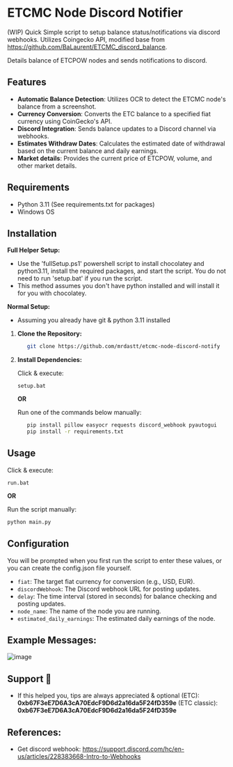 # ETCMC Node Discord Notifier
(WIP) Quick Simple script to setup balance status/notifications via discord webhooks. Utilizes Coingecko API, modified base from https://github.com/BaLaurent/ETCMC_discord_balance.

Details balance of ETCPOW nodes and sends notifications to discord.
## Features

- **Automatic Balance Detection**: Utilizes OCR to detect the ETCMC node's balance from a screenshot.
- **Currency Conversion**: Converts the ETC balance to a specified fiat currency using CoinGecko's API.
- **Discord Integration**: Sends balance updates to a Discord channel via webhooks.
- **Estimates Withdraw Dates**: Calculates the estimated date of withdrawal based on the current balance and daily earnings.
- **Market details**: Provides the current price of ETCPOW, volume, and other market details.

## Requirements

- Python 3.11 (See requirements.txt for packages)
- Windows OS

## Installation 

**Full Helper Setup:**
   - Use the 'fullSetup.ps1' powershell script to install chocolatey and python3.11, install the required packages, and start the script. You do not need to run 'setup.bat' if you run the script.
   - This method assumes you don't have python installed and will install it for you with chocolatey.

**Normal Setup:**
   - Assuming you already have git & python 3.11 installed
1. **Clone the Repository:**
   ```bash
      git clone https://github.com/mrdastt/etcmc-node-discord-notify
   ```

2. **Install Dependencies:**

   Click & execute:
   ```
   setup.bat
   ```

      **OR** 
      
   Run one of the commands below manually:
   ```bash
      pip install pillow easyocr requests discord_webhook pyautogui
      pip install -r requirements.txt
   ```


## Usage
Click & execute:
```
run.bat
```
**OR**

Run the script manually:
```bash
python main.py
```

## Configuration
You will be prompted when you first run the script to enter these values, or you can create the config.json file yourself.
- `fiat`: The target fiat currency for conversion (e.g., USD, EUR).
- `discordWebhook`: The Discord webhook URL for posting updates.
- `delay`: The time interval (stored in seconds) for balance checking and posting updates.
- `node_name`: The name of the node you are running.
- `estimated_daily_earnings`: The estimated daily earnings of the node.

## Example Messages:
![image](https://github.com/mrdastt/etcmc-node-discord-notify/assets/16753981/793a5706-fc75-4be9-b8f9-3c9c8e814e0b)




## Support 🍵
- If this helped you, tips are always appreciated & optional (ETC):  **0xb67F3eE7D6A3cA70EdcF9D6d2a16da5F24fD359e**
                                                             (ETC classic):  **0xb67F3eE7D6A3cA70EdcF9D6d2a16da5F24fD359e**

## References:
- Get discord webhook: https://support.discord.com/hc/en-us/articles/228383668-Intro-to-Webhooks
